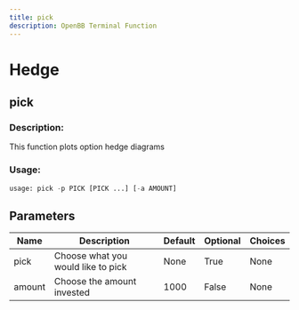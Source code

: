 ```yaml
---
title: pick
description: OpenBB Terminal Function
---
```


# Hedge

## pick

### Description: 

This function plots option hedge diagrams

### Usage: 
```python
usage: pick -p PICK [PICK ...] [-a AMOUNT]
```

## Parameters

| Name | Description | Default | Optional | Choices |
| ---- | ----------- | ------- | -------- | ------- |
| pick | Choose what you would like to pick | None | True | None |
| amount | Choose the amount invested | 1000 | False | None |


